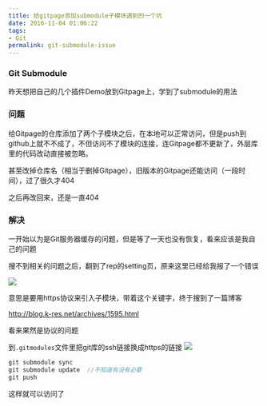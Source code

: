 ```yaml
---
title: 给gitpage添加submodule子模块遇到的一个坑
date: 2016-11-04 01:06:22
tags: 
- Git
permalink: git-submodule-issue
---
```


### Git Submodule 
昨天想把自己的几个插件Demo放到Gitpage上，学到了submodule的用法

### 问题
给Gitpage的仓库添加了两个子模块之后，在本地可以正常访问，但是push到github上就不不成了，不但访问不了模块的连接，连Gitpage都不更新了，外层库里的代码改动直接被忽略。

甚至改掉仓库名（相当于删掉Gitpage），旧版本的Gitpage还能访问（一段时间），过了很久才404

<!-- more -->

之后再改回来，还是一直404

### 解决

一开始以为是Git服务器缓存的问题，但是等了一天也没有恢复，看来应该是我自己的问题

搜不到相关的问题之后，翻到了rep的setting页，原来这里已经给我报了一个错误

![](https://static.wzdxy.com/img/QQ%E6%8B%BC%E9%9F%B3%E6%88%AA%E5%9B%BE%E6%9C%AA%E5%91%BD%E5%90%8D.png)

意思是要用https协议来引入子模块，带着这个关键字，终于搜到了一篇博客

http://blog.k-res.net/archives/1595.html

看来果然是协议的问题

到`.gitmodules`文件里把git库的ssh链接换成https的链接
![](https://static.wzdxy.com/img/QQ%E6%8B%BC%E9%9F%B3%E6%88%AA%E5%9B%BE%E6%9C%AA%E5%91%BD1%E5%90%8D.png)
```js
git submodule sync
git submodule update  //不知道有没有必要
git push
```

这样就可以访问了